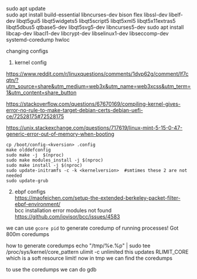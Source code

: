 sudo apt update<br>
sudo apt install build-essential libncurses-dev bison flex libssl-dev libelf-dev libqt5gui5 libqt5widgets5 libqt5script5 libqt5xml5 libqt5x11extras5 libqt5dbus5 qtbase5-dev libqt5svg5-dev libncurses5-dev
sudo apt install libcap-dev libacl1-dev libcrypt-dev libselinux1-dev libseccomp-dev systemd-coredump hwloc


changing configs

1. kernel config

https://www.reddit.com/r/linuxquestions/comments/1dvp62g/comment/lf7cqtn/?utm_source=share&utm_medium=web3x&utm_name=web3xcss&utm_term=1&utm_content=share_button

https://stackoverflow.com/questions/67670169/compiling-kernel-gives-error-no-rule-to-make-target-debian-certs-debian-uefi-ce/72528175#72528175

https://unix.stackexchange.com/questions/717619/linux-mint-5-15-0-47-generic-error-out-of-memory-when-booting
```
cp /boot/config-<kversion> .config 
make olddefconfig
sudo make -j  $(nproc)
sudo make modules_install -j $(nproc)
sudo make install -j $(nproc)
sudo update-initramfs -c -k <kernelversion>  #smtimes these 2 are not needed
sudo update-grub
```



2. ebpf configs <br>
https://maofeichen.com/setup-the-extended-berkeley-packet-filter-ebpf-environment/
<br>bcc installation error modules not found <br>
https://github.com/iovisor/bcc/issues/4583<br>



we can use `gcore pid` to generate coredump of running processes!
Got 800m coredumps

how to generate coredumps
echo "/tmp/%e.%p" | sudo tee /proc/sys/kernel/core_pattern 
ulimit -c unlimited 
this updates RLIMIT_CORE which is a soft resource limit!
now in tmp we can find the coredumps

to use the coredumps we can do gdb <binaryfile> <coredumpfile>
